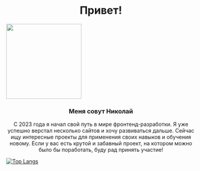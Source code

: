 <h1 align="center">Привет!</h1>
<img width="200" src="https://i.pinimg.com/originals/66/83/3e/66833e07d6fb9eb5d724e47d0c814285.gif">
<h3 align="center" float="left" >Меня совут Николай</h3>

<p align="center" float="left" >С 2023 года я начал свой путь в мире фронтенд-разработки. Я уже успешно верстал несколько сайтов и хочу развиваться дальше. Сейчас ищу интересные проекты для применения своих навыков и обучения новому. Если у вас есть крутой и забавный проект, на котором можно было бы поработать, буду рад принять участие!</p>

[![Top Langs](https://github-readme-stats.vercel.app/api/top-langs/?username=Nigilen)](https://github.com/Nigilen/github-readme-stats)
